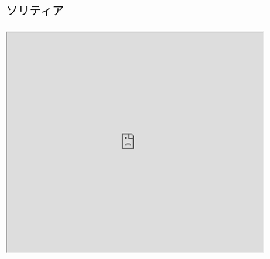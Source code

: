 <font face="Arial" size="6">ソリティア<br><br><iframe src="https://yuki-1018.github.io/Solitaire/" width="700" height="600"></iframe>
